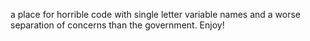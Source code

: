 a place for horrible code with single letter variable names and a worse separation of concerns than the government. Enjoy!
